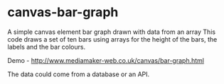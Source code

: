 # canvas-bar-graph
A simple canvas element bar graph drawn with data from an array
This code draws a set of ten bars using arrays for the height of the bars, the labels and the bar colours.

Demo - http://www.mediamaker-web.co.uk/canvas/bar-graph.html

The data could come from a database or an API.
